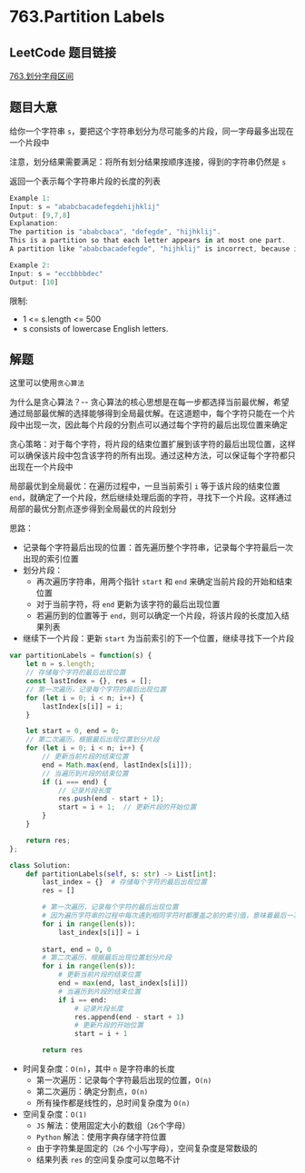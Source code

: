 # 763.Partition Labels

## LeetCode 题目链接

[763.划分字母区间](https://leetcode.cn/problems/partition-labels/)

## 题目大意

给你一个字符串 `s`，要把这个字符串划分为尽可能多的片段，同一字母最多出现在一个片段中

注意，划分结果需要满足：将所有划分结果按顺序连接，得到的字符串仍然是 `s` 

返回一个表示每个字符串片段的长度的列表

```js
Example 1:
Input: s = "ababcbacadefegdehijhklij"
Output: [9,7,8]
Explanation:
The partition is "ababcbaca", "defegde", "hijhklij".
This is a partition so that each letter appears in at most one part.
A partition like "ababcbacadefegde", "hijhklij" is incorrect, because it splits s into less parts.

Example 2:
Input: s = "eccbbbbdec"
Output: [10]
```

限制:
- 1 <= s.length <= 500
- s consists of lowercase English letters.

## 解题

这里可以使用`贪心算法`

为什么是贪心算法？-- 贪心算法的核心思想是在每一步都选择当前最优解，希望通过局部最优解的选择能够得到全局最优解。在这道题中，每个字符只能在一个片段中出现一次，因此每个片段的分割点可以通过每个字符的最后出现位置来确定

贪心策略：对于每个字符，将片段的结束位置扩展到该字符的最后出现位置，这样可以确保该片段中包含该字符的所有出现。通过这种方法，可以保证每个字符都只出现在一个片段中

局部最优到全局最优：在遍历过程中，一旦当前索引 `i` 等于该片段的结束位置 `end`，就确定了一个片段，然后继续处理后面的字符，寻找下一个片段。这样通过局部的最优分割点逐步得到全局最优的片段划分

思路：
- 记录每个字符最后出现的位置：首先遍历整个字符串，记录每个字符最后一次出现的索引位置
- 划分片段：
  - 再次遍历字符串，用两个指针 `start` 和 `end` 来确定当前片段的开始和结束位置
  - 对于当前字符，将 `end` 更新为该字符的最后出现位置
  - 若遍历到的位置等于 `end`，则可以确定一个片段，将该片段的长度加入结果列表
- 继续下一个片段：更新 `start` 为当前索引的下一个位置，继续寻找下一个片段

```js
var partitionLabels = function(s) {
    let n = s.length;
    // 存储每个字符的最后出现位置
    const lastIndex = {}, res = [];
    // 第一次遍历，记录每个字符的最后出现位置
    for (let i = 0; i < n; i++) {
        lastIndex[s[i]] = i;
    }

    let start = 0, end = 0;
    // 第二次遍历，根据最后出现位置划分片段
    for (let i = 0; i < n; i++) {
        // 更新当前片段的结束位置
        end = Math.max(end, lastIndex[s[i]]);  
        // 当遍历到片段的结束位置
        if (i === end) {  
            // 记录片段长度
            res.push(end - start + 1);  
            start = i + 1;  // 更新片段的开始位置
        }
    }

    return res;
};
```
```python
class Solution:
    def partitionLabels(self, s: str) -> List[int]:
        last_index = {}  # 存储每个字符的最后出现位置
        res = []

        # 第一次遍历，记录每个字符的最后出现位置
        # 因为遍历字符串的过程中每次遇到相同字符时都覆盖之前的索引值，意味着最后一次更新的索引就是该字符在字符串中的最后一次出现位置
        for i in range(len(s)):
            last_index[s[i]] = i
        
        start, end = 0, 0
        # 第二次遍历，根据最后出现位置划分片段
        for i in range(len(s)):
            # 更新当前片段的结束位置
            end = max(end, last_index[s[i]])  
            # 当遍历到片段的结束位置
            if i == end:  
                # 记录片段长度
                res.append(end - start + 1)  
                # 更新片段的开始位置
                start = i + 1  

        return res
```

- 时间复杂度：`O(n)`，其中 `n` 是字符串的长度
  - 第一次遍历：记录每个字符最后出现的位置，`O(n)`
  - 第二次遍历：确定分割点，`O(n)`
  - 所有操作都是线性的，总时间复杂度为 `O(n)`
- 空间复杂度：`O(1)`
  - `JS` 解法：使用固定大小的数组（`26`个字母）
  - `Python` 解法：使用字典存储字符位置
  - 由于字符集是固定的（`26` 个小写字母），空间复杂度是常数级的
  - 结果列表 `res` 的空间复杂度可以忽略不计